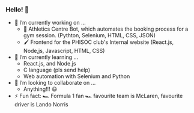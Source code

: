### Hello! 👋



- 🔭 I’m currently working on ...
  - 🤖 Athletics Centre Bot, which automates the booking process for a gym session. (Pythton, Selenium, HTML, CSS, JSON)
  - 🖌️ Frontend for the PHISOC club's Internal website (React.js, Node,js, Javascript, HTML, CSS)
- 🌱 I’m currently learning ...
  - React.js, and Node.js
  - C language (pls send help)
  - Web automation with Selenium and Python
- 👯 I’m looking to collaborate on ...
  - Anything!!! 😃
- ⚡ Fun fact: 🏎️ Formula 1 fan 🏎️ favourite team is McLaren, favourite driver is Lando Norris
